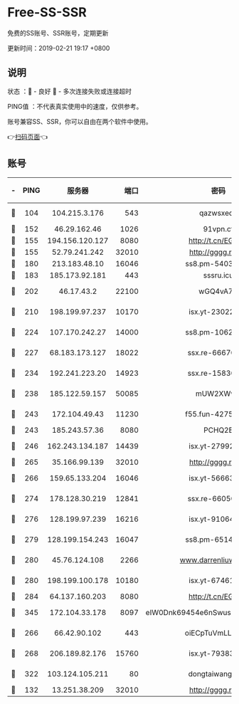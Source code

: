 # Free-SS-SSR

免费的SS账号、SSR账号，定期更新

更新时间：2019-02-21 19:17 +0800

## 说明

状态     ：🙂 - 良好 🙁 - 多次连接失败或连接超时

PING值   ：不代表真实使用中的速度，仅供参考。

账号兼容SS、SSR，你可以自由在两个软件中使用。

👉[扫码页面](https://liesauer.github.io/free-ss-ssr.github.io/)👈

## 账号

|-|PING|服务器|端口|密码|加密方式|区域|
|:----:|:----:|:-----:|-----:|:----:|:----:|:----:|
|🙂|104|104.215.3.176|543|qazwsxedc|aes-256-gcm|JP|
|🙂|152|46.29.162.46|1026|91vpn.cf|rc4-md5|RU|
|🙂|155|194.156.120.127|8080|http://t.cn/EGJIyrl|rc4-md5|RU|
|🙂|155|52.79.241.242|32010|http://gggg.rocks|chacha20|KR|
|🙂|180|213.183.48.10|16046|ss8.pm-54030489|rc4-md5|RU|
|🙂|183|185.173.92.181|443|sssru.icu|rc4-md5|RU|
|🙂|202|46.17.43.2|22100|wGQ4vA7D|aes-256-gcm|RU|
|🙂|210|198.199.97.237|10170|isx.yt-23022296|aes-256-cfb|US|
|🙂|224|107.170.242.27|14000|ss8.pm-10628623|aes-256-cfb|US|
|🙂|227|68.183.173.127|18022|ssx.re-66670067|aes-256-cfb|US|
|🙂|234|192.241.223.20|14923|ssx.re-15830035|aes-256-cfb|US|
|🙂|238|185.122.59.157|50085|mUW2XWw8|aes-256-cfb|GB|
|🙂|243|172.104.49.43|11230|f55.fun-42754708|aes-256-cfb|SG|
|🙂|243|185.243.57.36|8080|PCHQ2E|rc4-md5|US|
|🙂|246|162.243.134.187|14439|isx.yt-27992961|aes-256-cfb|US|
|🙂|265|35.166.99.139|32010|http://gggg.rocks|chacha20|US|
|🙂|266|159.65.133.204|16046|isx.yt-56663689|aes-256-cfb|SG|
|🙂|274|178.128.30.219|12841|ssx.re-66050306|aes-256-cfb|SG|
|🙂|276|128.199.97.239|16216|isx.yt-91064891|aes-256-cfb|SG|
|🙂|279|128.199.154.243|16047|ss8.pm-65144282|aes-256-cfb|SG|
|🙂|280|45.76.124.108|2266|www.darrenliuwei.com|aes-256-cfb|AU|
|🙂|280|198.199.100.178|10180|isx.yt-67461741|aes-256-cfb|US|
|🙂|284|64.137.160.203|8080|http://t.cn/EGJIyrl|rc4-md5|CA|
|🙂|345|172.104.33.178|8097|eIW0Dnk69454e6nSwuspv9DmS201tQ0D|aes-256-cfb|SG|
|🙂|266|66.42.90.102|443|oiECpTuVmLLxk4Ts|aes-256-cfb|US|
|🙂|268|206.189.82.176|15760|isx.yt-79383778|aes-256-cfb|SG|
|🙂|322|103.124.105.211|80|dongtaiwang.com|aes-256-cfb|US|
|🙁|132|13.251.38.209|32010|http://gggg.rocks|chacha20|SG|
